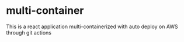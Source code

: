 # multi-container
This is a react application multi-containerized with auto deploy on AWS through git actions
